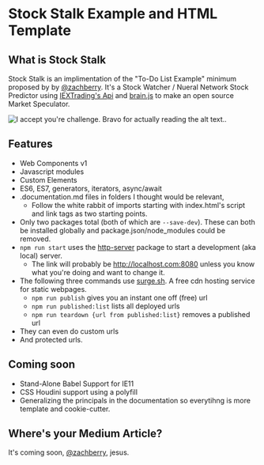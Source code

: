 # Stock Stalk Example and HTML Template

##  What is Stock Stalk

Stock Stalk is an implimentation of the "To-Do List Example" minimum proposed by by [@zachberry](https://github.com/zachberry). It's a Stock Watcher / Nueral Network Stock Predictor using [IEXTrading's Api](https://api.iextrading.com/) and [brain.js](https://github.com/BrainJS) to make an open source Market Speculator.


![I accept you're challenge. Bravo for actually reading the alt text.](https://media.giphy.com/media/jNWig8QMg4jsc/giphy.gif).

## Features

* Web Components v1
* Javascript modules
* Custom Elements
* ES6, ES7, generators, iterators, async/await
* .documentation.md files in folders I thought would be relevant,
    *  Follow the white rabbit of imports starting with index.html's script and link tags as two starting points. 
* Only two packages total (both of which are `--save-dev`). These can both be installed globally and  package.json/node_modules could be removed.
* `npm run start` uses the [http-server]() package to start a development (aka local) server. 
    * The link will probably be http://localhost.com:8080 unless you know what you're doing and want to change it.
* The following three commands use [surge.sh](https://surge.sh). A free cdn hosting service for static webpages.
    * `npm run publish` gives you an instant one off (free) url
    * `npm run published:list` lists all deployed urls
    * `npm run teardown {url from published:list}` removes a published url 
* They can even do custom urls
* And protected urls.

## Coming soon

* Stand-Alone Babel Support for IE11
* CSS Houdini support using a polyfill
* Generalizing the principals in the documentation so everytihng is more template and cookie-cutter.

## Where's your Medium Article?

It's coming soon, [@zachberry](https://github.com/zachberry), jesus. 
